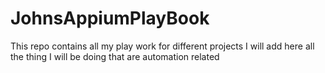 # JohnsAppiumPlayBook
This repo contains all my play work for different projects I will add here all the thing I will be doing that are automation related
